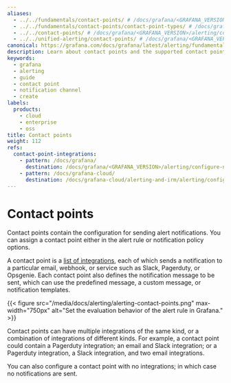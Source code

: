 ```yaml
---
aliases:
  - ../../fundamentals/contact-points/ # /docs/grafana/<GRAFANA_VERSION>/alerting/fundamentals/contact-points/
  - ../../fundamentals/contact-points/contact-point-types/ # /docs/grafana/<GRAFANA_VERSION>/alerting/fundamentals/contact-points/contact-point-types/
  - ../../contact-points/ # /docs/grafana/<GRAFANA_VERSION>/alerting/contact-points/
  - ../../unified-alerting/contact-points/ # /docs/grafana/<GRAFANA_VERSION>/alerting/unified-alerting/contact-points/
canonical: https://grafana.com/docs/grafana/latest/alerting/fundamentals/notifications/contact-points/
description: Learn about contact points and the supported contact point integrations
keywords:
  - grafana
  - alerting
  - guide
  - contact point
  - notification channel
  - create
labels:
  products:
    - cloud
    - enterprise
    - oss
title: Contact points
weight: 112
refs:
  contact-point-integrations:
    - pattern: /docs/grafana/
      destination: /docs/grafana/<GRAFANA_VERSION>/alerting/configure-notifications/manage-contact-points#list-of-supported-integrations
    - pattern: /docs/grafana-cloud/
      destination: /docs/grafana-cloud/alerting-and-irm/alerting/configure-notifications/manage-contact-points#list-of-supported-integrations
---
```


# Contact points

Contact points contain the configuration for sending alert notifications. You can assign a contact point either in the alert rule or notification policy options.

A contact point is a [list of integrations](ref:contact-point-integrations), each of which sends a notification to a particular email, webhook, or service such as Slack, Pagerduty, or Opsgenie. Each contact point also defines the notification message to be sent, which can use the predefined message, a custom message, or notification templates.

{{< figure src="/media/docs/alerting/alerting-contact-points.png" max-width="750px" alt="Set the evaluation behavior of the alert rule in Grafana." >}}

Contact points can have multiple integrations of the same kind, or a combination of integrations of different kinds. For example, a contact point could contain a Pagerduty integration; an email and Slack integration; or a Pagerduty integration, a Slack integration, and two email integrations.

You can also configure a contact point with no integrations; in which case no notifications are sent.
